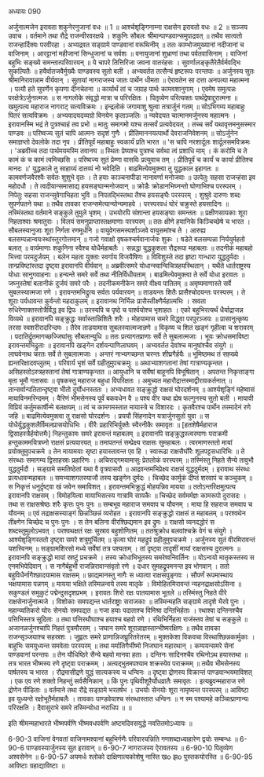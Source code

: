 अध्यायः 090

अर्जुनात्मजेन इरावता शकुनेरनुजानां वधः ॥ 1 ॥ आर्श्चशृङ्गिनाम्ना राक्षसेन इरावतो वधः ॥ 2 ॥
सञ्जय उवाच ।
वर्तमाने तथा रौद्रे राजन्वीरवरक्षये ।
शकुनिः सौबलः श्रीमान्पाण्डवान्समुपाद्रवत् ॥
तथैव सात्वतो राजन्हार्दिक्यः परवीरहा ।
अभ्यद्रवत सङ्ग्रामे पाण्डवानां वरूथिनीम् ॥
ततः काम्भोजमुख्यानां नदीजानां च वाजिनाम् ।
आरट्टानां महीजानां सिन्धुजानां च सर्वशः ॥
वनायुजानां शुभ्राणां तथा पर्वतवासिनाम् ।
वाजिनां बहुभिः सङ्ख्ये समन्तात्परिवारयन् ॥
ये चापरे तित्तिरिजा जवना वातरंहसः ।
सुवर्णालङ्कृतैरेतैर्वर्मवद्भिः सुकल्पितैः ॥
हयैर्वातजवैर्मुख्यैः पाण्डवस्य सुतो बली ।
अभ्यवर्तत तत्सैन्यं हृष्टरूपः परन्तपाः ॥
अर्जुनस्य सुतः श्रीमानिरावान्नाम वीर्यवान् ।
सुतायां नागराजस्य जातः पार्थेन धीमता ॥
ऐरावतेन सा दत्ता अनपत्या महात्मना ।
पत्यौ हते सुपर्णेन कृपणा दीनचेतना ॥
कार्यार्थं तां च जग्राह पार्थः कामवशानुगाम् ।
एवमेष समुत्पन्नः परक्षेत्रेऽर्जुनात्मजः ॥
स नागलोके संवृद्धो मात्रा च परिरक्षितः ।
पितृव्येण परित्यक्तः पार्थद्वेषाद्दुरात्मना ॥
खमुत्पत्य महाराज नागराट् सत्यविक्रमः ।
इन्द्रलोकं जगामाशु श्रुत्वा तत्रार्जुनं गतम् ॥
सोऽभिगम्य महाबाहुः पितरं सत्यविक्रमः ।
अभ्यवादयदव्यग्रो विनयेन कृताञ्जलिः ॥
न्यवेदयत चात्मानमर्जुनस्य महात्मनः ।
इरावानस्मि भद्रं ते पुत्रश्चाहं तव प्रभो ॥
मातुः समागमो यश्च तत्सर्वं प्रत्यवेदयत् ।
तच्च सर्वं यथावृत्तमनुसस्मार पाण्डवः ॥
परिष्वज्य सुतं चापि आत्मनः सदृशं गुणैः ।
प्रीतिमाननयत्पार्थो देवराजनिवेशनम् ॥
सोऽर्जुनेन समाज्ञप्तो देवलोके तदा नृप ।
प्रीतिपूर्वं महाबाहुः स्वकार्यं प्रति भारत ॥
\'स चापि नरशार्दूलः शार्दूलसमविक्रमः ।
\'अब्रवीच्च तदा पार्थमयमस्मि तवानघ ॥
स्थितः प्रेष्यश्च पुत्रश्च सर्वथा त्वं प्रशाधि माम् ।
कं करोमि च ते कामं कं च कामं त्वमिच्छसि ॥
परिष्वज्य सुतं प्रेम्णा वासविः प्रत्युवाच तम् ।
प्रीतिपूर्वं च कार्यं च कार्या प्रीतिश्च मानदः ॥\'
युद्धकाले तु साहाय्यं दातव्यं नो भवेदिति ।
बाढमित्येवमुक्त्वा तु युद्धकाल इहागतः ॥
कामवर्णजवैरश्वैः सर्वतः शुशुभे वृतः ।
ते हयाः काञ्चनापीडा नानावर्णा मनोजवाः ॥
उत्पेतुः सहसा राजन्हंसा इव महोदधौ ।
ते त्वदीयान्समासाद्य हयसङ्घान्मनोजवान् ॥
क्रोडैः क्रोडानभिघ्नन्तो घोणाभिश्च परस्परम् ।
निपेतुः सहसा राजन्सुवेगाभिहता भुवि ॥
निपतद्भिस्तथा तैश्च हयसङ्घैः परस्परम् ।
शुश्रुवे दारुणः शब्दः सुपर्णपतने यथा ॥
तथैव तावका राजन्समेत्यान्योन्यमाहवे ।
परस्परवधं घोरं चक्रुस्ते हयसादिनः ॥
तस्मिंस्तथा वर्तमाने सङ्कुले तुमुले भृशम् ।
उभयोरपि संशान्ता हयसङ्घाः समन्ततः ॥
प्रक्षीणसायकाः शूरा निहताश्वाः श्रमातुराः ।
विलयं समनुप्राप्तास्तक्षमाणाः परस्परम् ॥
ततः क्षीणे हयानिके किञ्चिच्छेषे च भारत ।
सौबलस्यानुजाः शूरा निर्गता रणमूर्धनि ॥
वायुवेगसमस्पर्शाञ्जवे वायुसमांश्च ते ।
आरुह्य बलसम्पन्नान्वयःस्थांस्तुरगोत्तमान् ॥
गजो गवाक्षो वृषकश्चर्मवानार्जयः शुकः ।
षडेते बलसम्पन्ना निर्ययुर्महतो बलात् ॥
वार्यमाणाः शकुनिना स्वैश्च योधैर्महाबलैः ।
सन्नद्धा युद्धकुशला रौद्ररूपा महाबलाः ॥
तदनीकं महाबहो भित्त्वा परमदुर्जयम् ।
बलेन महता युक्ताः स्वर्गाय विजयैषिणः ॥
विविशुस्ते तदा हृष्टा गान्धारा युद्धदुर्मदाः ।
तान्प्रविष्टांस्तदा दृष्ट्वा इरावानपि वीर्यवान् ॥
अब्रवीत्समरे योधान्स्वान्विचित्रहयस्थितान् ।
यथैते धार्तराष्ट्रस्य योधाः सानुगवाहनाः ॥
हन्यन्ते समरे सर्वे तथा नीतिर्विधीयताम् ।
बाढमित्येवमुक्त्वा ते सर्वे योधा इरावतः ॥
जघ्नुस्तेषां बलानीकं दुर्जयं समरे परैः ।
तदनीकमनीकेन समरे वीक्ष्य पातितम् ॥
अमृष्यमाणास्ते सर्वे सुबलस्यात्मजा रणे ।
इरावन्तमभिद्रुत्य सर्वतः पर्यवारयन् ॥
ताडयन्तः शितैः प्रासैश्चोदयन्तः परस्परम् ।
ते शूराः पर्यधावन्त कुर्वन्तो महदाकुलम् ॥
इरावानथ निर्भिन्नः प्रासैस्तीक्ष्णैर्महात्मभिः ।
स्रवता रुधिरेणाक्तस्तोत्रैर्विद्ध इव द्विपः ॥
उरस्यपि च पृष्ठे च पार्श्वयोश्च भृशाहतः ।
एको बहुभिरत्यर्थं धैर्याद्राजन्न विव्यथे ॥
इरावानपि सङ्क्रुद्धः सर्वास्तान्निशितैः शरैः ।
मोहयामास समरे विद्ध्वा परपुरञ्जयः ॥
प्रासानुत्कृष्य तरसा स्वशरीरादरिन्दमः ।
तैरेव ताडयामास सुबलस्यात्मजान्रणे ॥
विकृष्य च शितं खङ्गं गृहीत्वा च शरावरम् ।
पदातिर्द्रुतमागच्छज्जिघांसुः सौबलान्युधि ॥
ततः प्रत्यागतप्राणाः सर्वे ते सुबलात्मजाः ।
भूयः क्रोधसमाविष्टा इरावन्तमभिद्रुताः ॥
इरावानपि खङ्गेन दर्शयन्पाणिलाघवम् ।
अभ्यवर्तत देवांश्च मानुषांश्चैव संयुगे ॥
लाघवेनाथ चरतः सर्वे ते सुबलात्मजाः ।
अन्तरं नाभ्यगच्छन्त चरन्तः शीघ्रगैर्हयैः ॥
भूमिष्ठमथ तं सह्ख्ये ह्यन्तरिक्षादवप्लुतम् ।
परिवार्य भृशं सर्वे ग्रहीतुमुपचक्रमुः ॥
अथाभ्याशगतानां तेषां गात्राण्यकृन्तत ।
असिहस्तोऽस्त्रहस्तानां तेषां गात्राण्यकृन्तत ॥
आयुधानि च सर्वेषां बाहूनपि विभूषितान् ।
अपतन्त निकृत्ताङ्गा मृता भूमौ गतासवः ॥
वृषकस्तु महाराज बहुधा विपरिक्षतः ।
अमुच्यत महारौद्रात्तस्माद्वीरावकर्तनात् ॥
तान्सर्वान्पतितान्दृष्ट्वा भीतो दुर्योधनस्ततः ।
अभ्यधावत सङ्क्रुद्धो राक्षसं घोरदर्शनम् ॥
आर्श्यशृङ्गिं महेष्वासं मायाविनमरिन्दमम् ।
वैरिणं भीमसेनस्य पूर्वं बकवधेन वै ॥
पश्य वीर यथा ह्येष फल्गुनस्य सुतो बली ।
मायावी विप्रियं कर्तुमकार्षीन्मे बलक्षयम् ॥
त्वं च कामगमस्तात मायास्त्रे च विशारदः ।
कृतवैरश्च पार्थेन तस्मादेनं रणे जहि ॥
बाढमित्येवमुक्त्वा तु राक्षसो घोरदर्शनः ।
प्रययौ सिंहनादेन यत्रार्जुनसुतो युवा ॥
स योधैर्युद्धकुशलैर्विमलप्रासयोधिभिः ।
वीरैः प्रहारिभिर्युक्तैः स्वैरनीकैः समावृतः ॥
[हतशेषैर्महाराज द्विसाहस्त्रैर्हयोत्तमैः]
निहन्तुकामः समरे इरावन्तं महाबलम् ॥
इरावानपि सङ्क्रुद्धस्त्वरमाणः पराक्रमी
हन्तुकाममयित्रघ्नो राक्षसं प्रत्यवारयत् ॥
तमापतन्तं सम्प्रेक्ष्य राक्षसः सुमहाबलः ।
त्वरमाणस्ततो मायां प्रयोक्तुमुपचक्रमे ॥
तेन मायामयाः सृष्टा हयास्तावन्त एव हि ।
स्वारूढा राक्षसैर्घोरैः शूलपट्टसधारिभिः ॥
ते संरब्धाः समागम्य द्विसाहस्राः प्रहारिणः ।
अचिराद्गमयामासुः प्रेतलोकं परस्परम् ॥
तस्मिंस्तु निहते सैन्ये तावुभौ युद्धदुर्मदौ ।
सङ्ग्रामे समतिष्ठेतां यथा वै वृत्रवासवौ ॥
आद्रवन्तमभिप्रेक्ष्य राक्षसं युद्धदुर्मदम् ।
इरावाथ संरब्धः प्रत्यधावन्महाबलः ॥
समभ्याशगतस्याजौ तस्य खङ्गेन दुर्मदः ।
चिच्छेद कार्मुकं दीप्तं शरवापं च कञ्चुकम् ॥
स निकृत्तं धनुर्दृष्ट्वा खं जवेन समाविशत् ।
इरावन्तमभिक्रुद्धं मोहयन्निव मायया ॥
ततोऽन्तरिक्षमुत्पत्य इरावानपि राक्षसम् ।
विमोहयित्वा मायाभिसत्स्य गात्रामि सायकैः ॥
चिच्छेद सर्वमर्मज्ञः कामरूपो दुरासदः ।
तथा स राक्षसश्रेष्ठः शरैः कृत्तः पुनः पुनः ॥
सम्बभूव महाराज समवाप च यौवनम् ।
माया हि सहराज समवाप च यौवनम् ॥
एवं तद्राक्षसस्याङ्गं छिन्नञ्छिन्नं व्यरोहत ।
इरावानपि सङ्क्रुद्धो राक्षसं त महाबलम् ॥
परश्वथेन तीक्ष्णेन चिच्छेद च पुनः पुनः ।
स तेन बलिना वीरश्छिद्यमान इव द्रुमः ॥
राक्षसो व्यनदद्धोरं स शब्दस्तुमुलोऽभवत् ।
परश्वथक्षतं रक्षः सुस्राव बहुशोणितम् ॥
ततश्रुक्रोध बलवांश्चक्रे वेगं च संयुगे ।
आर्श्यशृङ्गिस्ततो दृष्ट्वा समरे शत्रुमूर्चितम् ॥
कृत्वा घोरं महद्रूपं ग्रहीतुमुपचक्रमे ।
अर्जुनस्य सुतं वीरमिरावन्तं यशस्विनम् ॥
सङ्ग्रामशिरसो मध्ये सर्वेषां तत्र पश्यताम् ।
तां दृष्ट्वा तादृशीं मायां राक्षसस्य दुरात्मनः ॥
इरावानपि सङ्क्रुद्धो मायां स्रष्टुं प्रचक्रमे ।
तस्य क्रोधाभिभूतस्य समरेष्वनिवर्तिनः ॥
योऽन्वयो मातृकस्तस्य स एनमभिपेदिवान् ।
स नागैर्बहुभी राजन्निरावान्संवृतो रणे ॥
दधार सुमहद्रूपमनन्त इव भोगवान् ।
ततो बहुविधैर्नागैश्छादयामास राक्षसम् ॥
छाद्यमानस्तु नागैः स ध्यात्वा राक्षसपुङ्गवः ।
सौपर्णं रूपमास्थाय भक्षयामास पन्नगम् ॥
मायया भक्षिते तस्मिन्नन्वये तस्य मातृके ।
विमोहितमिरावन्तं न्यहनद्राक्षसोऽसिना ॥
सकुण्डलं समुकुटं पद्मेन्दुसदृशप्रभम् ।
इरावतः शिरो रक्षः पातयामास भूतले ॥
तस्मिंस्तु निहते वीरे राक्षसेनार्जुनात्मजे ।
विशोकाः समपद्यन्त धार्तराष्ट्राः सराजकाः ॥
तस्मिन्महति सङ्ग्रामे तादृशे भैरवे पुनः ।
महान्व्यतिकरो घोरः सेनयोः समपद्यत ॥
गजा हयाः पदाताश्च विमिश्रा दन्तिभिर्हताः ।
रथाश्वा दन्तिनश्चैव पत्तिभिस्तत्र सूदिताः ॥
तथा पत्तिरथौघाश्च हयाश्च बहवो रणे ।
रथिभिर्निहता राजंस्तव तेषां च सङ्कुले ॥
अजानन्नर्जुनश्चापि निहतं पुत्रमौरसम् ।
जघान समरे शूरान्राज्ञस्तान्भीष्मरक्षिणः ॥
तथैव तावका राजन्सृञ्जयाश्च सहस्रशः ।
जुह्वतः समरे प्राणान्निजघ्रुरितरेतरम् ॥
मुक्तकेशा विकवचा विरथाश्छिन्नकार्मुकाः ।
बाहुभिः समयुध्यन्त समवेताः परस्परम् ॥
तथा मर्मातिगैर्भीष्मो निजघान महारथान् ।
कम्पयन्समरे सेनां पाण्डवानां परन्तपः ॥
तेन यौधिष्ठिरे सैन्ये बहवो मानवा हताः ।
दन्तिनः सादिनश्चैव रथिनोऽथ हयास्तथा ॥
तत्र भारत भीष्मस्य रणे दृष्ट्वा पराक्रमम् ।
अत्यद्भुतमपश्याम शक्रस्येव पराक्रमम् ॥
तथैव भीमसेनस्य पार्षतस्य च भारत ।
रौद्रमासीद्रणे युद्धं सात्यकस्य च धन्विनः ॥
दृष्ट्वा द्रोणस्य विक्रान्तं पाण्डवान्भयमाविशत् ।
एक एव रणे शक्तो निहन्तुं सर्वसैनिकान् ॥
किं पुनः पृथिवीशूरैर्योधव्रातैः समावृतः ।
इत्यब्रुवन्महाराज रणे द्रोणेन पीडिताः ॥
वर्तमाने तथा रौद्रे सङ्ग्रामे भरतर्षभ ।
उभयोः सेनयोः शूरा नामृष्यन्त परस्परम् ॥
आविष्टा इव युध्यन्ते रक्षोभूतैर्महाबलैः ।
तावकाः पाण्डवेयाश्च संरब्धास्तात धन्विनः ॥
न स्म पश्यामहे कञ्चित्प्राणान्यः परिरक्षति ।
दैवासुराभे समरे तस्मिन्योधा नराधिप ॥ ॥

इति श्रीमन्महाभारते भीष्मपर्वणि भीष्मवधपर्वणि अष्टमदिवसयुद्धे नवतितमोऽध्यायः ॥

6-90-3 वाजिनां वेगवतां वाजिनामश्वानां बहुभिर्गणैः परिवारयन्निति गणशब्दाध्याहारेण द्वयोः सम्बन्धः ॥ 6-90-6 पाण्डवस्यार्जुनस्य सुत इरावान् ॥ 6-90-7 नागराजस्य ऐरावतस्य ॥ 6-90-10 पितृव्येण अश्वसेनेन ॥ 6-90-57 अयमर्धः श्लोको दाक्षिणात्यकोशेषु नास्ति खo झo पुस्तकयोरस्ति ॥ 6-90-95 आविष्टाः ग्रहाद्याविष्टाः ॥
